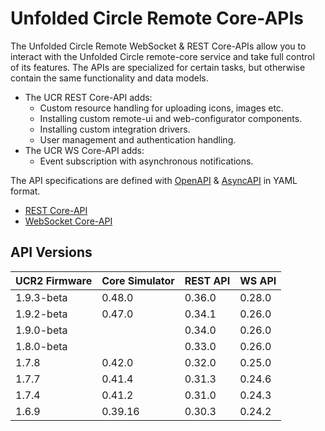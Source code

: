 # Unfolded Circle Remote Core-APIs

The Unfolded Circle Remote WebSocket & REST Core-APIs allow you to interact with the Unfolded Circle remote-core service
and take full control of its features. The APIs are specialized for certain tasks, but otherwise contain the same
functionality and data models.

- The UCR REST Core-API adds:
    - Custom resource handling for uploading icons, images etc.
    - Installing custom remote-ui and web-configurator components.
    - Installing custom integration drivers.
    - User management and authentication handling.
- The UCR WS Core-API adds:
    - Event subscription with asynchronous notifications.

The API specifications are defined with [OpenAPI](https://swagger.io/specification/) & [AsyncAPI](https://www.asyncapi.com/)
in YAML format.

- [REST Core-API](rest)
- [WebSocket Core-API](websocket)

## API Versions

| UCR2 Firmware | Core Simulator | REST API | WS API |
|---------------|----------------|----------|--------|
| 1.9.3-beta    | 0.48.0         | 0.36.0   | 0.28.0 |
| 1.9.2-beta    | 0.47.0         | 0.34.1   | 0.26.0 |
| 1.9.0-beta    |                | 0.34.0   | 0.26.0 |
| 1.8.0-beta    |                | 0.33.0   | 0.26.0 |
| 1.7.8         | 0.42.0         | 0.32.0   | 0.25.0 |
| 1.7.7         | 0.41.4         | 0.31.3   | 0.24.6 |
| 1.7.4         | 0.41.2         | 0.31.0   | 0.24.3 |
| 1.6.9         | 0.39.16        | 0.30.3   | 0.24.2 |
